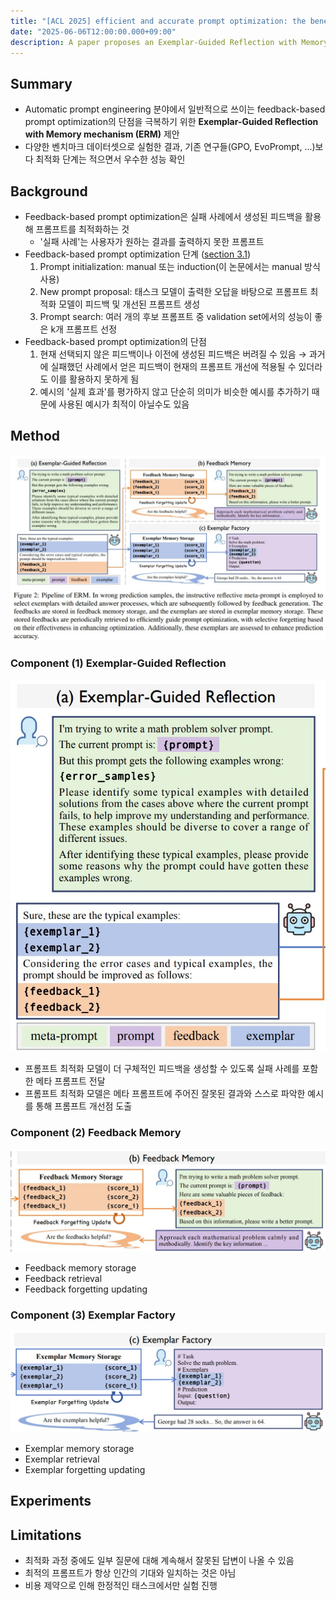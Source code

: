 ```yaml
---
title: "[ACL 2025] efficient and accurate prompt optimization: the benefit of memory in exemplar-guided reflection" 
date: "2025-06-06T12:00:00.000+09:00"
description: A paper proposes an Exemplar-Guided Reflection with Memory (ERM) mechanism that enhances prompt optimization by using generated exemplars to guide the feedback process for more efficient and accurate results.
---
```


## Summary

- Automatic prompt engineering 분야에서 일반적으로 쓰이는 feedback-based prompt optimization의 단점을 극복하기 위한 **Exemplar-Guided Reflection with Memory mechanism (ERM)** 제안
- 다양한 벤치마크 데이터셋으로 실험한 결과, 기존 연구들(GPO, EvoPrompt, ...)보다 최적화 단계는 적으면서 우수한 성능 확인

## Background

- Feedback-based prompt optimization은 실패 사례에서 생성된 피드백을 활용해 프롬프트를 최적화하는 것
    - '실패 사례'는 사용자가 원하는 결과를 출력하지 못한 프롬프트
- Feedback-based prompt optimization 단계 (<u>section 3.1</u>)
    1. Prompt initialization: manual 또는 induction(이 논문에서는 manual 방식 사용)
    2. New prompt proposal: 태스크 모델이 출력한 오답을 바탕으로 프롬프트 최적화 모델이 피드백 및 개선된 프롬프트 생성
    3. Prompt search: 여러 개의 후보 프롬프트 중 validation set에서의 성능이 좋은 k개 프롬프트 선정
- Feedback-based prompt optimization의 단점
    1. 현재 선택되지 않은 피드백이나 이전에 생성된 피드백은 버려질 수 있음 → 과거에 실패했던 사례에서 얻은 피드백이 현재의 프롬프트 개선에 적용될 수 있더라도 이를 활용하지 못하게 됨
    2. 예시의 '실제 효과'를 평가하지 않고 단순히 의미가 비슷한 예시를 추가하기 때문에 사용된 예시가 최적이 아닐수도 있음

## Method
![Figure 2](./figure_2.jpg)

### Component (1) Exemplar-Guided Reflection
![Figure 2(a)](./figure_2(a).jpg)
- 프롬프트 최적화 모델이 더 구체적인 피드백을 생성할 수 있도록 실패 사례를 포함한 메타 프롬프트 전달
- 프롬프트 최적화 모델은 메타 프롬프트에 주어진 잘못된 결과와 스스로 파악한 예시를 통해 프롬프트 개선점 도출

### Component (2) Feedback Memory
![Figure 2(b)](./figure_2(b).jpg)
- Feedback memory storage
- Feedback retrieval
- Feedback forgetting updating
### Component (3) Exemplar Factory
![Figure 2(c)](./figure_2(c).jpg)
- Exemplar memory storage
- Exemplar retrieval
- Exemplar forgetting updating

## Experiments

## Limitations
- 최적화 과정 중에도 일부 질문에 대해 계속해서 잘못된 답변이 나올 수 있음
- 최적의 프롬프트가 항상 인간의 기대와 일치하는 것은 아님
- 비용 제약으로 인해 한정적인 태스크에서만 실험 진행